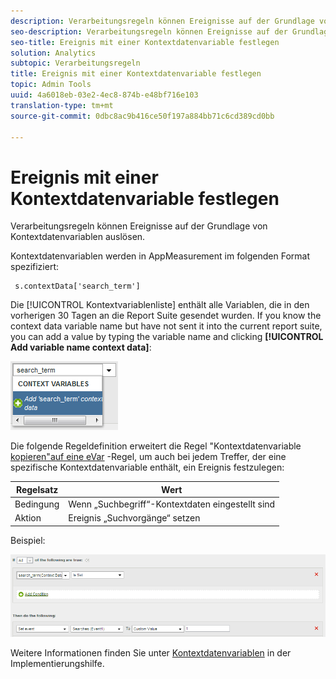 ```yaml
---
description: Verarbeitungsregeln können Ereignisse auf der Grundlage von Kontextdatenvariablen auslösen.
seo-description: Verarbeitungsregeln können Ereignisse auf der Grundlage von Kontextdatenvariablen auslösen.
seo-title: Ereignis mit einer Kontextdatenvariable festlegen
solution: Analytics
subtopic: Verarbeitungsregeln
title: Ereignis mit einer Kontextdatenvariable festlegen
topic: Admin Tools
uuid: 4a6018eb-03e2-4ec8-874b-e48bf716e103
translation-type: tm+mt
source-git-commit: 0dbc8ac9b416ce50f197a884bb71c6cd389cd0bb

---
```



# Ereignis mit einer Kontextdatenvariable festlegen

Verarbeitungsregeln können Ereignisse auf der Grundlage von Kontextdatenvariablen auslösen.

Kontextdatenvariablen werden in AppMeasurement im folgenden Format spezifiziert:

```
 s.contextData['search_term']
```

Die [!UICONTROL Kontextvariablenliste] enthält alle Variablen, die in den vorherigen 30 Tagen an die Report Suite gesendet wurden. If you know the context data variable name but have not sent it into the current report suite, you can add a value by typing the variable name and clicking **[!UICONTROL Add variable name context data]**:

![](assets/add-context-variable.png)

Die folgende Regeldefinition erweitert die Regel "Kontextdatenvariable [kopieren"auf eine eVar](../../../../admin/admin/c-processing-rules/processing-rules-examples/processing-rules-copy-context-data.md#concept_43AA4980A2D847D6A3BEC50BCC0780E7) -Regel, um auch bei jedem Treffer, der eine spezifische Kontextdatenvariable enthält, ein Ereignis festzulegen:

| Regelsatz | Wert |
|---|---|
| Bedingung | Wenn „Suchbegriff“-Kontextdaten eingestellt sind |
| Aktion | Ereignis „Suchvorgänge“ setzen |

Beispiel:

![](assets/processing_rule_set_event.png)

Weitere Informationen finden Sie unter [Kontextdatenvariablen](https://marketing.adobe.com/resources/help/en_US/sc/implement/context_data_variables.html) in der Implementierungshilfe.
